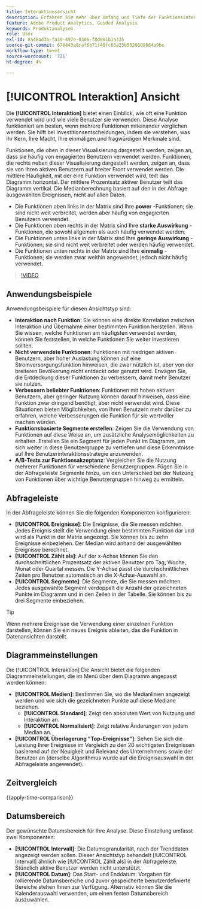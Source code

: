 ```yaml
---
title: Interaktionsansicht
description: Erfahren Sie mehr über Umfang und Tiefe der Funktionsinteraktion.
feature: Adobe Product Analytics, Guided Analysis
keywords: Produktanalysen
role: User
exl-id: 8a48ad3b-fa30-497e-8306-f8d881b1a335
source-git-commit: 670443a8caf6b71f49fc63a23b5328609864a9be
workflow-type: tm+mt
source-wordcount: '721'
ht-degree: 4%

---
```


# [!UICONTROL Interaktion] Ansicht

Die **[!UICONTROL Interaktion]** bietet einen Einblick, wie oft eine Funktion verwendet wird und wie viele Benutzer sie verwenden. Diese Analyse funktioniert am besten, wenn mehrere Funktionen miteinander verglichen werden. Sie hilft bei Investitionsentscheidungen, indem sie verstehen, was Ihr Kern, Ihre Macht, Ihre einmaligen und fragwürdigen Merkmale sind.

Funktionen, die oben in dieser Visualisierung dargestellt werden, zeigen an, dass sie häufig von engagierten Benutzern verwendet werden. Funktionen, die rechts neben dieser Visualisierung dargestellt werden, zeigen an, dass sie von Ihren aktiven Benutzern auf breiter Front verwendet werden. Die mittlere Häufigkeit, mit der eine Funktion verwendet wird, teilt das Diagramm horizontal. Der mittlere Prozentsatz aktiver Benutzer teilt das Diagramm vertikal. Die Medianberechnung basiert auf den in der Abfrage ausgewählten Ereignissen, nicht auf allen Daten.

* Die Funktionen oben links in der Matrix sind Ihre **power** -Funktionen; sie sind nicht weit verbreitet, werden aber häufig von engagierten Benutzern verwendet.
* Die Funktionen oben rechts in der Matrix sind Ihre **starke Auswirkung** -Funktionen, die sowohl allgemein als auch häufig verwendet werden.
* Die Funktionen unten links in der Matrix sind Ihre **geringe Auswirkung** -Funktionen; sie sind nicht weit verbreitet oder werden häufig verwendet.
* Die Funktionen unten rechts in der Matrix sind Ihre **einmalig** -Funktionen; sie werden zwar weithin angewendet, jedoch nicht häufig verwendet.

>[!VIDEO](https://video.tv.adobe.com/v/3429489/&learn=on)

## Anwendungsbeispiele

Anwendungsbeispiele für diesen Ansichtstyp sind:

* **Interaktion nach Funktion**: Sie können eine direkte Korrelation zwischen Interaktion und Übernahme einer bestimmten Funktion herstellen. Wenn Sie wissen, welche Funktionen am häufigsten verwendet werden, können Sie feststellen, in welche Funktionen Sie weiter investieren sollten.
* **Nicht verwendete Funktionen**: Funktionen mit niedrigen aktiven Benutzern, aber hoher Auslastung können auf eine Stromversorgungsfunktion hinweisen, die zwar nützlich ist, aber von der breiteren Bevölkerung nicht entdeckt oder genutzt wird. Erwägen Sie, die Entdeckung dieser Funktionen zu verbessern, damit mehr Benutzer sie nutzen.
* **Verbessern beliebter Funktionen**: Funktionen mit hohen aktiven Benutzern, aber geringer Nutzung können darauf hinweisen, dass eine Funktion zwar dringend benötigt, aber nicht verwendet wird. Diese Situationen bieten Möglichkeiten, von Ihren Benutzern mehr darüber zu erfahren, welche Verbesserungen die Funktion für sie wertvoller machen würden.
* **Funktionsbasierte Segmente erstellen**: Zeigen Sie die Verwendung von Funktionen auf diese Weise an, um zusätzliche Analysemöglichkeiten zu erhalten. Erstellen Sie ein Segment für jeden Punkt im Diagramm, um sich weiter in diese Benutzergruppe zu vertiefen und diese Erkenntnisse auf Ihre Benutzerinteraktionsstrategie anzuwenden.
* **A/B-Tests zur Funktionsakzeptanz**: Vergleichen Sie die Nutzung mehrerer Funktionen für verschiedene Benutzergruppen. Fügen Sie in der Abfrageleiste Segmente hinzu, um den Unterschied bei der Nutzung von Funktionen über wichtige Benutzergruppen hinweg zu ermitteln.

## Abfrageleiste

In der Abfrageleiste können Sie die folgenden Komponenten konfigurieren:

* **[!UICONTROL Ereignisse]**: Die Ereignisse, die Sie messen möchten. Jedes Ereignis stellt die Verwendung einer bestimmten Funktion dar und wird als Punkt in der Matrix angezeigt. Sie können bis zu zehn Ereignisse einbeziehen. Der Median wird anhand der ausgewählten Ereignisse berechnet.
* **[!UICONTROL Zählt als]**: Auf der x-Achse können Sie den durchschnittlichen Prozentsatz der aktiven Benutzer pro Tag, Woche, Monat oder Quartal messen. Die Y-Achse passt die durchschnittlichen Zeiten pro Benutzer automatisch an die X-Achse-Auswahl an.
* **[!UICONTROL Segmente]**: Die Segmente, die Sie messen möchten. Jedes ausgewählte Segment verdoppelt die Anzahl der gezeichneten Punkte im Diagramm und in den Zeilen in der Tabelle. Sie können bis zu drei Segmente einbeziehen.

>[!TIP]
>
>Wenn mehrere Ereignisse die Verwendung einer einzelnen Funktion darstellen, können Sie ein neues Ereignis ableiten, das die Funktion in Datenansichten darstellt.

## Diagrammeinstellungen

Die [!UICONTROL Interaktion] Die Ansicht bietet die folgenden Diagrammeinstellungen, die im Menü über dem Diagramm angepasst werden können:

* **[!UICONTROL Medien]**: Bestimmen Sie, wo die Medianlinien angezeigt werden und wie sich die gezeichneten Punkte auf diese Mediane beziehen.
   * **[!UICONTROL Standard]**: Zeigt den absoluten Wert von Nutzung und Interaktion an.
   * **[!UICONTROL Normalisiert]**: Zeigt relative Änderungen von jedem Median an.
* **[!UICONTROL Überlagerung &quot;Top-Ereignisse&quot;]**: Sehen Sie sich die Leistung Ihrer Ereignisse im Vergleich zu den 20 wichtigsten Ereignissen basierend auf der Neuigkeit und Relevanz des Unternehmens sowie der Benutzer an (derselbe Algorithmus wurde auf die Ereignisauswahl in der Abfrageleiste angewendet).

## Zeitvergleich

{{apply-time-comparison}}

## Datumsbereich

Der gewünschte Datumsbereich für Ihre Analyse. Diese Einstellung umfasst zwei Komponenten:

* **[!UICONTROL Intervall]**: Die Datumsgranularität, nach der Trenddaten angezeigt werden sollen. Dieser Ansichtstyp behandelt [!UICONTROL Intervall] ähnlich wie [!UICONTROL Zählt als] in der Abfrageleiste. Stündlich aktive Benutzer werden nicht unterstützt.
* **[!UICONTROL Datum]**: Das Start- und Enddatum. Vorgaben für rollierende Datumsbereiche und zuvor gespeicherte benutzerdefinierte Bereiche stehen Ihnen zur Verfügung. Alternativ können Sie die Kalenderauswahl verwenden, um einen festen Datumsbereich auszuwählen.
